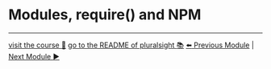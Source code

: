 Modules, require() and NPM
==========================

***
[visit the course :rocket:](http://www.pluralsight.com/courses/node-intro)  [go to the README of pluralsight :books:](../README.md)
[:arrow_left: Previous Module](getting_started.md) | [Next Module :arrow_forward:](events_streams.md)
